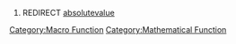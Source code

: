 1.  REDIRECT [absolutevalue](absolutevalue "wikilink")

[Category:Macro Function](Category:Macro_Function "wikilink")
[Category:Mathematical
Function](Category:Mathematical_Function "wikilink")
